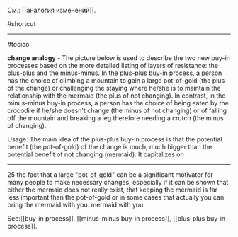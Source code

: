 См.: [[аналогия изменений]].

#shortcut




<hr/>

#tocico

<b>change analogy</b> -  The picture below is used to describe the two new buy-in processes based on the more detailed listing of layers of resistance: the plus-plus and the minus-minus.  In the plus-plus buy-in process, a person has the choice of climbing a mountain to gain a large pot-of-gold (the plus of the change) or challenging the staying where he/she is to maintain the relationship with the mermaid (the plus of not changing). In contrast, in the minus-minus buy-in process, a person has the choice of being eaten by the crocodile if he/she doesn't change (the minus of not changing) or of falling off the mountain and breaking a leg therefore needing a crutch (the minus of changing).  
 
 
Usage: The main idea of the plus-plus buy-in process is that the potential benefit (the pot-of-gold) of the change is much, much bigger than the potential benefit of not changing (mermaid). It capitalizes on 
<hr/>
25 
the fact that a large "pot-of-gold" can be a significant motivator for many people to make necessary changes, especially if it can be shown that either the mermaid does not really exist, that keeping the mermaid is far less important than the pot-of-gold or in some cases that actually you can bring the mermaid with you. mermaid with you. 



See:[[buy-in process]], [[minus-minus buy-in process]], [[plus-plus buy-in process]].




